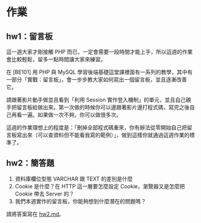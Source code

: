 # 作業

## hw1：留言板

這一週大家才剛接觸 PHP 而已，一定會需要一段時間才能上手，所以這週的作業會比較輕鬆，留多一點時間讓大家來練習。

在 [BE101] 用 PHP 與 MySQL 學習後端基礎這堂課裡面有一系列的教學，其中有一部分「實戰：留言板」，會一步步教大家如何寫出一個留言板，並且逐漸改善它。

請跟著影片動手做並且看到「利用 Session 實作登入機制」的單元，並且自己親手把留言板給做出來。第一次做的時候你可以邊跟著影片邊打程式碼，寫完之後自己再看一遍。如果做一次不夠，你可以做很多次。

這週的作業理想上的程度是：「刪掉全部程式碼重來，你有辦法從零開始自己把留言板寫出來（可以查資料但不能看我寫的範例）」，做到這樣你就通過這週作業的標準了。

## hw2：簡答題

1. 資料庫欄位型態 VARCHAR 跟 TEXT 的差別是什麼
2. Cookie 是什麼？在 HTTP 這一層要怎麼設定 Cookie，瀏覽器又是怎麼把 Cookie 帶去 Server 的？
3. 我們本週實作的留言板，你能夠想到什麼潛在的問題嗎？

請將答案寫在 [hw2.md](hw2.md)。
